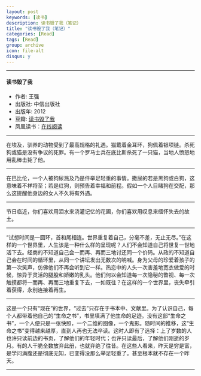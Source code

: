 ```yaml
---
layout: post
keywords: [读书]
description: 读书毁了我（笔记）
title: "读书毁了我（笔记）"
categories: [Read]
tags: [Read]
group: archive
icon: file-alt
disqus: y
---
```


------------

#### 读书毁了我

- 作者: 王强
- 出版社: 中信出版社
- 出版年: 2012
- 豆瓣: [读书毁了我][2]
- 凤凰读书：[在线阅读][1]


------------
在埃及，驯养的动物受到了最高规格的礼遇。猫戴着金耳环，狗佩着银项链。杀死狗或猫是没有争议的死罪。有一个罗马士兵在底比斯杀死了一只猫，当地人愤怒地用乱棒击毙了他。

------------
在巴比伦，一个人被狗尿溅及乃是件举足轻重的事情。撒尿的若是黑狗或白狗，这意味着不祥将至；若是红狗，则预告着幸福和前程。假如一个人目睹狗在交配，那么这提醒他身边的女人不久将有外遇。

------------
节日临近，你们喜欢用泪水来浇灌记忆的花圃，你们喜欢用叹息来缅怀失去的故土。

------------
“试想时间是一圆环，首和尾相连。世界重复着自己，分毫不差，无止无尽。”在这样的一个世界里，人生该是一种什么样的呈现呢？人们不会知道自己将世复一世地活下去。经商的不知道自己会一而再、再而三地讨还同一个价码。从政的不知道自己会在时间的循环里，从同一个讲坛发出无数次的呐喊。身为父母的珍爱着孩子的第一次笑声，仿佛他们不再会听到它一样。热恋中的人头一次害羞地宽衣做爱的时候，惊异于灵活的腿股和娇嫩的乳头。他们何以会知道每一次隐秘的瞥视、每一次触摸都将一而再、再而三地重复下去，一如既往？在这样的一个世界里，丧失牵引着获得，永别连接着再生。

------------
这是一个只有“现在”的世界，“过去”只存在于书本中、文献里。为了认识自己，每个人都带着他自己的“生命之书”，书里填满了他生命的足迹。没有这部“生命之书”，一个人便只是一张快照，一个二维的图像，一个鬼影。随时间的推移，这“生命之书”变得越来越厚，直到人再也无法卒读。这时人即有了选择：上了岁数的人也许只读前边的书页，了解他们的年轻时代；也许只读最后，了解他们刚逝的岁月。有的人干脆全数放弃此册，也就弃绝了往昔。在这些人看来，昨天是穷是富，是学问满腹还是彻底无知，已变得没那么举足轻重了。甚至根本就不存在一个昨天。

------------

[1]: http://v.book.ifeng.com/book/ts/32856.htm
[2]: http://book.douban.com/subject/19912140/




